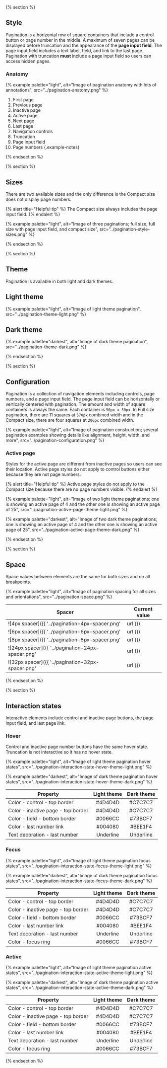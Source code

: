 {% section %}

## Style

Pagination is a horizontal row of square containers that include a control button or page number in the middle. A maximum of seven pages can be displayed before truncation and the appearance of the **page input field**. The page input field includes a text label, field, and link to the last page. Pagination with truncation **must** include a page input field so users can access hidden pages.

### Anatomy

{% example palette="light",
           alt="Image of pagination anatomy with lots of annotations",
           src="../pagination-anatomy.png" %}

1. First page
2. Previous page
3. Inactive page
4. Active page
5. Next page
6. Last page
7. Navigation controls
8. Truncation
9. Page input field
10. Page numbers
    {.example-notes}

{% endsection %}

{% section %}

## Sizes

There are two available sizes and the only difference is the Compact size does not display page numbers.

{% alert title="Helpful tip" %}
The Compact size always includes the page input field.
{% endalert %}

{% example palette="light",
           alt="Image of three paginations; full size, full size with page input field, and compact size",
           src="../pagination-style-sizes.png" %}

{% endsection %}

{% section %}

## Theme

Pagination is available in both light and dark themes.

## Light theme

{% example palette="light",
           alt="Image of light theme pagination",
           src="../pagination-theme-light.png" %}

## Dark theme

{% example palette="darkest",
           alt="Image of dark theme pagination",
           src="../pagination-theme-dark.png" %}

{% endsection %}

{% section %}

## Configuration

Pagination is a collection of navigation elements including controls, page numbers, and a page input field. The page input field can be horizontally or vertically centered with pagination. The amount and width of square containers is always the same. Each container is `50px x 50px`. In Full size pagination, there are 11 squares at `570px` combined width and in the Compact size, there are four squares at `206px` combined width.

{% example palette="light",
           alt="Image of pagination construction; several pagination examples showing details like alignment, height, width, and more",
           src="../pagination-configuration.png" %}

### Active page

Styles for the active page are different from inactive pages so users can see their location. Active page styles do not apply to control buttons either because they are not page numbers.

{% alert title="Helpful tip" %}
Active page styles do not apply to the Compact size because there are no page numbers visible.
{% endalert %}

{% example palette="light",
           alt="Image of two light theme paginations; one is showing an active page of 4 and the other one is showing an active page of 25",
           src="../pagination-active-page-theme-light.png" %}

{% example palette="darkest",
           alt="Image of two dark theme paginations; one is showing an active page of 4 and the other one is showing an active page of 25",
           src="../pagination-active-page-theme-dark.png" %}

{% endsection %}

{% section %}

## Space

Space values between elements are the same for both sizes and on all breakpoints.

{% example palette="light",
           alt="Image of pagination spacing for all sizes and orientations",
           src="../pagination-space.png" %}

| Spacer                                                            | Current value |
| ----------------------------------------------------------------- | ------------- |
| ![4px spacer]({{ '../pagination-4px-spacer.png'   | url }})       | 4px 0.25rem   |
| ![6px spacer]({{ '../pagination-6px-spacer.png'   | url }})       | 6px 0.375rem  |
| ![8px spacer]({{ '../pagination-8px-spacer.png'   | url }})       | 8px 0.5rem    |
| ![24px spacer]({{ '../pagination-24px-spacer.png' | url }})       | 24px 1.5rem   |
| ![32px spacer]({{ '../pagination-32px-spacer.png' | url }})       | 32px 2.0rem   |

{% endsection %}

{% section %}

## Interaction states

Interactive elements include control and inactive page buttons, the page input field, and last page link.

### Hover

Control and inactive page number buttons have the same hover state. Truncation is not interactive so it has no hover state.

{% example palette="light",
           alt="Image of light theme pagination hover states",
           src="../pagination-interaction-state-hover-theme-light.png" %}

{% example palette="darkest",
           alt="Image of dark theme pagination hover states",
           src="../pagination-interaction-state-hover-theme-dark.png" %}

| Property                           | Light theme | Dark theme |
| ---------------------------------- | :---------: | :--------: |
| Color - control - top border       |   #4D4D4D   |  #C7C7C7   |
| Color - inactive page - top border |   #4D4D4D   |  #C7C7C7   |
| Color - field - bottom border      |   #0066CC   |  #73BCF7   |
| Color - last number link           |   #004080   |  #BEE1F4   |
| Text decoration - last number      |  Underline  | Underline  |

### Focus

{% example palette="light",
           alt="Image of light theme pagination focus states",
           src="../pagination-interaction-state-focus-theme-light.png" %}

{% example palette="darkest",
           alt="Image of dark theme pagination focus states",
           src="../pagination-interaction-state-focus-theme-dark.png" %}

| Property                           | Light theme | Dark theme |
| ---------------------------------- | :---------: | :--------: |
| Color - control - top border       |   #4D4D4D   |  #C7C7C7   |
| Color - inactive page - top border |   #4D4D4D   |  #C7C7C7   |
| Color - field - bottom border      |   #0066CC   |  #73BCF7   |
| Color - last number link           |   #004080   |  #BEE1F4   |
| Text decoration - last number      |  Underline  | Underline  |
| Color - focus ring                 |   #0066CC   |  #73BCF7   |

### Active

{% example palette="light",
           alt="Image of light theme pagination active states",
           src="../pagination-interaction-state-active-theme-light.png" %}

{% example palette="darkest",
           alt="Image of dark theme pagination active states",
           src="../pagination-interaction-state-active-theme-dark.png" %}

| Property                           | Light theme | Dark theme |
| ---------------------------------- | :---------: | :--------: |
| Color - control - top border       |   #4D4D4D   |  #C7C7C7   |
| Color - inactive page - top border |   #4D4D4D   |  #C7C7C7   |
| Color - field - bottom border      |   #0066CC   |  #73BCF7   |
| Color - last number link           |   #004080   |  #BEE1F4   |
| Text decoration - last number      |  Underline  | Underline  |
| Color - focus ring                 |   #0066CC   |  #73BCF7   |

{% endsection %}
